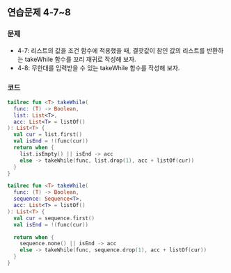 ## 연습문제 4-7~8

### 문제

- 4-7: 리스트의 값을 조건 함수에 적용했을 때, 결괏값이 참인 값의 리스트를 반환하는 takeWhile 함수를 꼬리 재귀로 작성해 보자.
- 4-8: 무한대를 입력받을 수 있는 takeWhile 함수를 작성해 보자.

### 코드

```kotlin
tailrec fun <T> takeWhile(
  func: (T) -> Boolean,
  list: List<T>,
  acc: List<T> = listOf()
): List<T> {
  val cur = list.first()
  val isEnd = !(func(cur))
  return when {
    list.isEmpty() || isEnd -> acc
    else -> takeWhile(func, list.drop(1), acc + listOf(cur))
  }
}

tailrec fun <T> takeWhile(
  func: (T) -> Boolean,
  sequence: Sequence<T>,
  acc: List<T> = listOf()
): List<T> {
  val cur = sequence.first()
  val isEnd = !(func(cur))

  return when {
    sequence.none() || isEnd -> acc
    else -> takeWhile(func, sequence.drop(1), acc + listOf(cur))
  }
}

```
